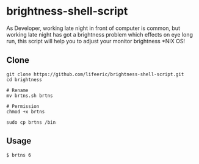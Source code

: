 # brightness-shell-script
As Developer, working late night in front of computer is common, but working late night has got a brightness problem which effects on eye long run, this script will help you to adjust your monitor brightness *NIX OS!


## Clone
```
git clone https://github.com/lifeeric/brightness-shell-script.git
cd brightness

# Rename
mv brtns.sh brtns

# Permission
chmod +x brtns

sudo cp brtns /bin
```

## Usage

```
$ brtns 6
```
